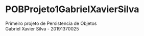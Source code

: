 # POBProjeto1GabrielXavierSilva<br>
Primeiro projeto de Persistencia de Objetos<br>
Gabriel Xavier Silva - 20191370025
